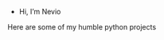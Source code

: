 -  Hi, I’m Nevio
  
  Here are some of my humble python projects

<!---
neviola/neviola is a ✨ special ✨ repository because its `README.md` (this file) appears on your GitHub profile.
You can click the Preview link to take a look at your changes.
--->

